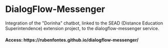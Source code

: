 # DialogFlow-Messenger
Integration of the "Dorinha" chatbot, linked to the SEAD (Distance Education Superintendence) extension project, to the dialogflow-messenger service.

<h4>Access: https://rubenfontes.github.io/dialogflow-messenger/</h4>
